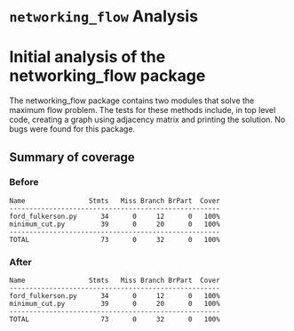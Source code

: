 # `networking_flow` Analysis


# Initial analysis of the networking_flow package
The networking_flow package contains two modules that solve the maximum flow problem. The tests for these methods include, in top level code, creating a graph using adjacency matrix and printing the solution. No bugs were found for this package.
## Summary of coverage

### Before
```
Name                Stmts   Miss Branch BrPart  Cover
-----------------------------------------------------
ford_fulkerson.py      34      0     12      0   100%
minimum_cut.py         39      0     20      0   100%
-----------------------------------------------------
TOTAL                  73      0     32      0   100%
```
### After
```
Name                Stmts   Miss Branch BrPart  Cover
-----------------------------------------------------
ford_fulkerson.py      34      0     12      0   100%
minimum_cut.py         39      0     20      0   100%
-----------------------------------------------------
TOTAL                  73      0     32      0   100%
```